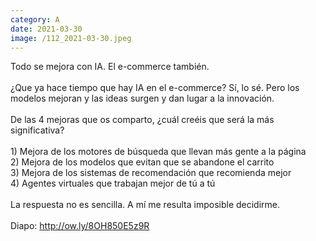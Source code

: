 ```yaml
--- 
category: A 
date: 2021-03-30 
image: /112_2021-03-30.jpeg 
--- 
```


Todo se mejora con IA. El e-commerce también.<br><br>¿Que ya hace tiempo que hay IA en el e-commerce? Sí, lo sé. Pero los modelos mejoran y las ideas surgen y dan lugar a la innovación.<br><br>De las 4 mejoras que os comparto, ¿cuál creéis que será la más significativa?<br><br>1) Mejora de los motores de búsqueda que llevan más gente a la página<br>2) Mejora de los modelos que evitan que se abandone el carrito<br>3) Mejora de los sistemas de recomendación que recomienda mejor<br>4) Agentes virtuales que trabajan mejor de tú a tú<br><br>La respuesta no es sencilla. A mí me resulta imposible decidirme. <br><br>Diapo: http://ow.ly/8OH850E5z9R